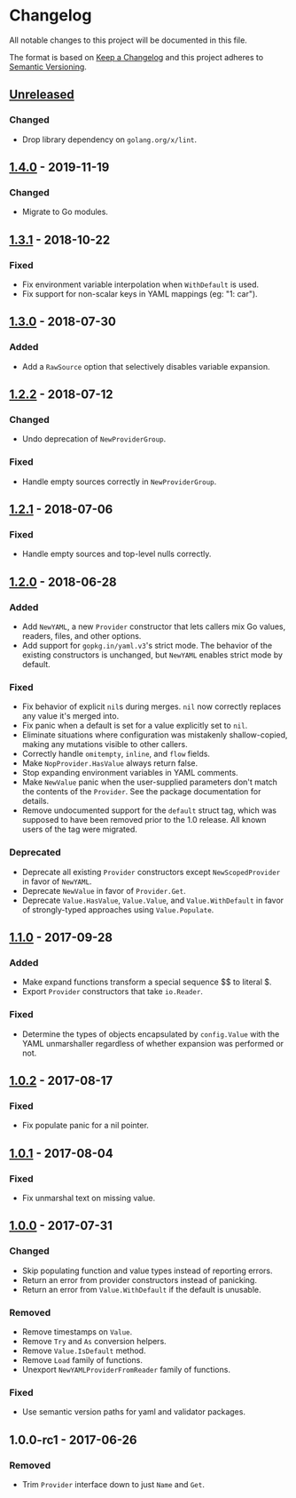 # Changelog
All notable changes to this project will be documented in this file.

The format is based on [Keep a Changelog](http://keepachangelog.com/en/1.0.0/)
and this project adheres to [Semantic Versioning](http://semver.org/spec/v2.0.0.html).

## [Unreleased]
### Changed
- Drop library dependency on `golang.org/x/lint`.

## [1.4.0] - 2019-11-19
### Changed
- Migrate to Go modules.

## [1.3.1] - 2018-10-22
### Fixed
- Fix environment variable interpolation when `WithDefault` is used.
- Fix support for non-scalar keys in YAML mappings (eg: "1: car").

## [1.3.0] - 2018-07-30
### Added
- Add a `RawSource` option that selectively disables variable expansion.

## [1.2.2] - 2018-07-12
### Changed
- Undo deprecation of `NewProviderGroup`.

### Fixed
- Handle empty sources correctly in `NewProviderGroup`.

## [1.2.1] - 2018-07-06
### Fixed
- Handle empty sources and top-level nulls correctly.

## [1.2.0] - 2018-06-28
### Added
- Add `NewYAML`, a new `Provider` constructor that lets callers mix Go values,
  readers, files, and other options.
- Add support for `gopkg.in/yaml.v3`'s strict mode. The behavior of the existing
  constructors is unchanged, but `NewYAML` enables strict mode by default.

### Fixed
- Fix behavior of explicit `nil`s during merges. `nil` now correctly replaces
  any value it's merged into.
- Fix panic when a default is set for a value explicitly set to `nil`.
- Eliminate situations where configuration was mistakenly shallow-copied,
  making any mutations visible to other callers.
- Correctly handle `omitempty`, `inline`, and `flow` fields.
- Make `NopProvider.HasValue` always return false.
- Stop expanding environment variables in YAML comments.
- Make `NewValue` panic when the user-supplied parameters don't match the
  contents of the `Provider`. See the package documentation for details.
- Remove undocumented support for the `default` struct tag, which was supposed
  to have been removed prior to the 1.0 release. All known users of the tag were
  migrated.

### Deprecated
- Deprecate all existing `Provider` constructors except `NewScopedProvider` in
  favor of `NewYAML`.
- Deprecate `NewValue` in favor of `Provider.Get`.
- Deprecate `Value.HasValue`, `Value.Value`, and `Value.WithDefault` in favor of
  strongly-typed approaches using `Value.Populate`.

## [1.1.0] - 2017-09-28
### Added
- Make expand functions transform a special sequence $$ to literal $.
- Export `Provider` constructors that take `io.Reader`.

### Fixed
- Determine the types of objects encapsulated by `config.Value` with the YAML
  unmarshaller regardless of whether expansion was performed or not.

## [1.0.2] - 2017-08-17
### Fixed
- Fix populate panic for a nil pointer.

## [1.0.1] - 2017-08-04
### Fixed
- Fix unmarshal text on missing value.

## [1.0.0] - 2017-07-31
### Changed
- Skip populating function and value types instead of reporting errors.
- Return an error from provider constructors instead of panicking.
- Return an error from `Value.WithDefault` if the default is unusable.

### Removed
- Remove timestamps on `Value`.
- Remove `Try` and `As` conversion helpers.
- Remove `Value.IsDefault` method.
- Remove `Load` family of functions.
- Unexport `NewYAMLProviderFromReader` family of functions.

### Fixed
- Use semantic version paths for yaml and validator packages.

## 1.0.0-rc1 - 2017-06-26
### Removed
- Trim `Provider` interface down to just `Name` and `Get`.

[Unreleased]: https://github.com/uber-go/config/compare/v1.4.0...HEAD
[1.4.0]: https://github.com/uber-go/config/compare/v1.3.1...v1.4.0
[1.3.1]: https://github.com/uber-go/config/compare/v1.3.0...v1.3.1
[1.3.0]: https://github.com/uber-go/config/compare/v1.2.2...v1.3.0
[1.2.2]: https://github.com/uber-go/config/compare/v1.2.1...v1.2.2
[1.2.1]: https://github.com/uber-go/config/compare/v1.2.0...v1.2.1
[1.2.0]: https://github.com/uber-go/config/compare/v1.1.0...v1.2.0
[1.1.0]: https://github.com/uber-go/config/compare/v1.0.2...v1.1.0
[1.0.2]: https://github.com/uber-go/config/compare/v1.0.1...v1.0.2
[1.0.1]: https://github.com/uber-go/config/compare/v1.0.0...v1.0.1
[1.0.0]: https://github.com/uber-go/config/compare/v1.0.0-rc1...v1.0.0
